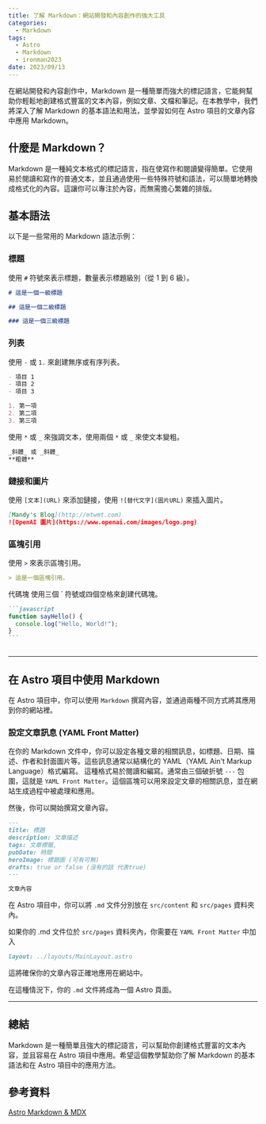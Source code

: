 ```yaml
---
title: 了解 Markdown：網站開發和內容創作的強大工具
categories:
  - Markdown
tags:
  - Astro
  - Markdown
  - ironman2023
date: 2023/09/13
---
```


在網站開發和內容創作中，Markdown 是一種簡單而強大的標記語言，它能夠幫助你輕鬆地創建格式豐富的文本內容，例如文章、文檔和筆記。在本教學中，我們將深入了解 Markdown 的基本語法和用法，並學習如何在 Astro 項目的文章內容中應用 Markdown。

## 什麼是 Markdown？

Markdown 是一種純文本格式的標記語言，指在使寫作和閱讀變得簡單。它使用易於閱讀和寫作的普通文本，並且通過使用一些特殊符號和語法，可以簡單地轉換成格式化的內容。這讓你可以專注於內容，而無需擔心繁雜的排版。

## 基本語法

以下是一些常用的 Markdown 語法示例：

### 標題

使用 `#` 符號來表示標題，數量表示標題級別（從 1 到 6 級）。

```markdown
# 這是一個一級標題

## 這是一個二級標題

### 這是一個三級標題
```

### 列表

使用 `-` 或 `1.` 來創建無序或有序列表。

```markdown
- 項目 1
- 項目 2
- 項目 3

1. 第一項
2. 第二項
3. 第三項
```

使用 `*` 或 `_` 來強調文本，使用兩個 `*` 或 `_` 來使文本變粗。

```markdown
_斜體_ 或 _斜體_
**粗體**
```

### 鏈接和圖片

使用 `[文本](URL)` 來添加鏈接，使用 `![替代文字](圖片URL)` 來插入圖片。

```markdown
[Mandy's Blog](http://mtwmt.com)
![OpenAI 圖片](https://www.openai.com/images/logo.png)
```

### 區塊引用

使用 `>` 來表示區塊引用。

```markdown
> 這是一個區塊引用。
```

代碼塊
使用三個 ` 符號或四個空格來創建代碼塊。

````markdown
```javascript
function sayHello() {
  console.log("Hello, World!");
}
```
````

```

```

---

## 在 Astro 項目中使用 Markdown

在 Astro 項目中，你可以使用 `Markdown` 撰寫內容，並通過兩種不同方式將其應用到你的網站裡。

### 設定文章訊息 (YAML Front Matter)

在你的 Markdown 文件中，你可以設定各種文章的相關訊息，如標題、日期、描述、作者和封面圖片等。這些訊息通常以結構化的 YAML（YAML Ain't Markup Language）格式編寫。
這種格式易於閱讀和編寫。通常由三個破折號 `---` 包圍，這就是 `YAML Front Matter`。這個區塊可以用來設定文章的相關訊息，並在網站生成過程中被處理和應用。

然後，你可以開始撰寫文章內容。

```markdown
---
title: 標題
description: 文章描述
tags: 文章標籤,
pubDate: 時間
heroImage: 標題圖 (可有可無)
drafts: true or false (沒有的話 代表true)
---

文章內容
```

在 Astro 項目中，你可以將 `.md` 文件分別放在 `src/content` 和 `src/pages` 資料夾內。

如果你的 .md 文件位於 `src/pages` 資料夾內，你需要在 `YAML Front Matter` 中加入

```markdown
layout: ../layouts/MainLayout.astro
```

這將確保你的文章內容正確地應用在網站中。

在這種情況下，你的 `.md` 文件將成為一個 Astro 頁面。

---

## 總結

Markdown 是一種簡單且強大的標記語言，可以幫助你創建格式豐富的文本內容，並且容易在 Astro 項目中應用。希望這個教學幫助你了解 Markdown 的基本語法和在 Astro 項目中的應用方法。


## 參考資料

[Astro Markdown & MDX](https://docs.astro.build/zh-cn/guides/markdown-content/)